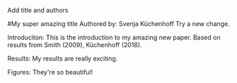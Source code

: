 Add title and authors

#My super amazing title 
Authored by: Svenja Küchenhoff
Try a new change.

Introduciton: This is the introduction to my amazing new paper. Based on results from Smith (2009), Küchenhoff (2018).  

Results: My results are really exciting.

Figures: They're so beautiful!
